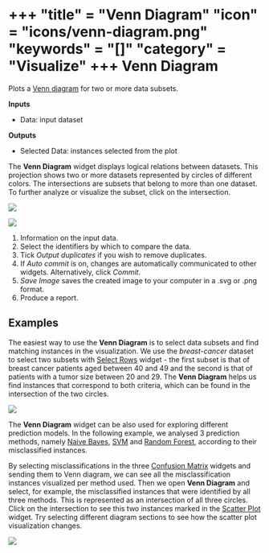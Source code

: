 +++
"title" = "Venn Diagram"
"icon" = "icons/venn-diagram.png"
"keywords" = "[]"
"category" = "Visualize"
+++
Venn Diagram
============

Plots a [Venn diagram](http://en.wikipedia.org/wiki/Venn_diagram) for two or more data subsets.

**Inputs**

- Data: input dataset

**Outputs**

- Selected Data: instances selected from the plot

The **Venn Diagram** widget displays logical relations between datasets. This projection shows two or more datasets represented by circles of different colors. The intersections are subsets that belong to more than one dataset. To further analyze or visualize the subset, click on the intersection.

![](/images/venn-workflow.png)

![](/images/venn-identifiers-stamped.png)

1. Information on the input data.
2. Select the identifiers by which to compare the data.
3. Tick *Output duplicates* if you wish to remove duplicates.
4. If *Auto commit* is on, changes are automatically communicated to other widgets. Alternatively, click *Commit*.
5. *Save Image* saves the created image to your computer in a .svg or .png format.
6. Produce a report.

Examples
--------

The easiest way to use the **Venn Diagram** is to select data subsets and find matching instances in the visualization. We use the *breast-cancer* dataset to select two subsets with [Select Rows](../data/selectrows.md) widget - the first subset is that of breast cancer patients aged between 40 and 49 and the second is that of patients with a tumor size between 20 and 29. The **Venn Diagram** helps us find instances that correspond to both criteria, which can be found in the intersection of the two circles.

![](/images/VennDiagram-Example1.png)

The **Venn Diagram** widget can be also used for exploring different prediction models. In the following example, we analysed 3 prediction methods, namely [Naive Bayes](../model/naivebayes.md), [SVM](../model/svm.md) and [Random Forest](../model/randomforest.md), according to their misclassified instances.

By selecting misclassifications in the three [Confusion Matrix](../evaluation/confusionmatrix.md) widgets and sending them to Venn diagram, we can see all the misclassification instances visualized per method used. Then we open **Venn Diagram** and select, for example, the misclassified instances that were identified by all three methods. This is represented as an intersection of all three circles. Click on the intersection to see this two instances marked in the [Scatter Plot](../visualize/scatterplot.md) widget. Try selecting different diagram sections to see how the scatter plot visualization changes.

![](/images/VennDiagram-Example2.png)
